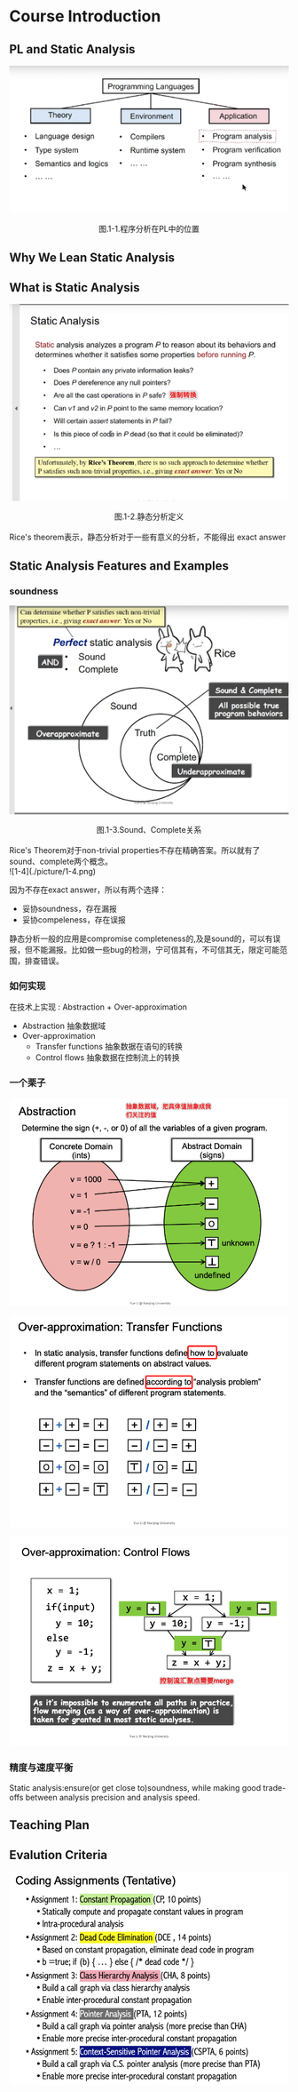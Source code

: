 # Course Introduction

## PL and Static Analysis
![1-1](./picture/1-1.png)
<center>图.1-1.程序分析在PL中的位置</center>

## Why We Lean Static Analysis

## What is Static Analysis

![1-2](./picture/1-2.png)
<center>图.1-2.静态分析定义</center>
</br>
Rice's theorem表示，静态分析对于一些有意义的分析，不能得出 exact answer

## Static Analysis Features and Examples

### soundness
![1-3](./picture/1-3.png)
<center>图.1-3.Sound、Complete关系</center>
</br>
Rice's Theorem对于non-trivial properties不存在精确答案。所以就有了sound、complete两个概念。
</br>
![1-4](./picture/1-4.png)

因为不存在exact answer，所以有两个选择：
-  妥协soundness，存在漏报
-  妥协compeleness，存在误报

静态分析一般的应用是compromise completeness的,及是sound的，可以有误报，但不能漏报。比如做一些bug的检测，宁可信其有，不可信其无，限定可能范围，排查错误。



### 如何实现

在技术上实现 : Abstraction + Over-approximation

- Abstraction   抽象数据域
- Over-approximation   
  - Transfer functions 抽象数据在语句的转换
  - Control flows 抽象数据在控制流上的转换  

### 一个栗子

![1-5](./picture/1-5.png)

![1-6](./picture/1-6.png)

![1-7](./picture/1-7.png)



### 精度与速度平衡

Static analysis:ensure(or get close to)soundness, while making good trade-offs between analysis precision and analysis speed.

## Teaching Plan





## Evalution Criteria

![1-8](./picture/1-8.png)
